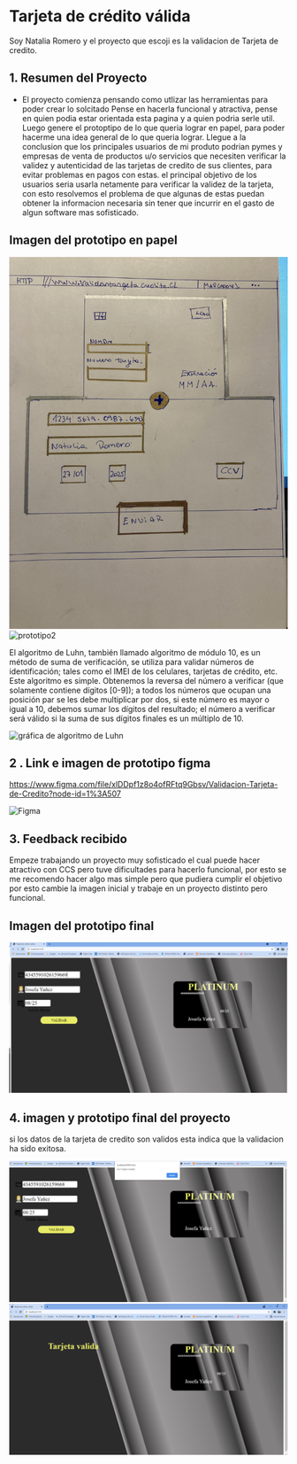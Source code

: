 # Tarjeta de crédito válida

Soy Natalia Romero y el proyecto que escoji es la validacion de Tarjeta de credito.

## 1. Resumen del Proyecto

- El proyecto comienza pensando como utlizar las herramientas para poder crear lo solcitado
Pense en hacerla funcional y atractiva, pense en quien podia estar orientada
esta pagina y a quien podria serle util. Luego genere el protoptipo de lo que queria lograr en papel, 
para poder hacerme una idea general de lo que queria lograr.
Llegue a la conclusion que los principales usuarios de mi produto podrian pymes y empresas de venta de productos
u/o servicios que necesiten verificar la validez y autenticidad de las tarjetas de credito de sus clientes, para 
evitar problemas en pagos con estas.
el principal objetivo de los usuarios seria usarla netamente para verificar la validez de la tarjeta, con esto resolvemos
el problema de que algunas de estas puedan obtener la informacion necesaria sin tener que incurrir en el gasto de 
algun software mas sofisticado.

## Imagen del prototipo en papel

![Prototipo1](https://github.com/NataliaRN/SCL017-card-validation/blob/master/Imagenes/Prototipo/Prototipo-1.png)
![prototipo2](/imagenes/prototipo/Prototipo-2)



El algoritmo de Luhn, también llamado algoritmo de módulo 10, es un método de suma de verificación,
se utiliza para validar números de identificación; tales como el IMEI de los celulares, 
tarjetas de crédito, etc.
Este algoritmo es simple. Obtenemos la reversa del número a verificar (que solamente contiene
dígitos [0-9]); a todos los números que ocupan una posición par se les debe multiplicar por dos,
si este número es mayor o igual a 10, debemos sumar los dígitos del resultado; el número a verificar 
será válido si la suma de sus dígitos finales es un múltiplo de 10.

![gráfica de algoritmo de Luhn](https://www.101computing.net/wp/wp-content/uploads/Luhn-Algorithm.png)



## 2 . Link e imagen de prototipo figma

https://www.figma.com/file/xlDDpf1z8o4ofRFtq9Gbsv/Validacion-Tarjeta-de-Credito?node-id=1%3A507

![Figma](/imagenes/Prototipo-Figma)



## 3. Feedback recibido 

Empeze trabajando un proyecto muy sofisticado el cual puede hacer atractivo con CCS pero tuve dificultades
para hacerlo funcional, por esto se me recomendo hacer algo mas simple pero que pudiera cumplir el objetivo
por esto cambie la imagen inicial y trabaje en un proyecto distinto pero funcional.



## Imagen del prototipo final

![Prototipo-Final](/imagenes/Prototipo-Final.png)


## 4. imagen y prototipo final del proyecto
si los datos de la tarjeta de credito son validos esta indica que la validacion ha sido exitosa.

![Error](/imagenes/Error.png)
![TCV](/imagenes/TC-Valida.png)











